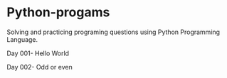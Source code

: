 # Python-progams
Solving and practicing programing questions using Python Programming Language. 

Day 001- Hello World

Day 002- Odd or even
